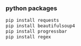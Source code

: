 ### python packages

```sh
pip install requests
pip install beautifulsoup4
pip install progressbar
pip install regex
```
